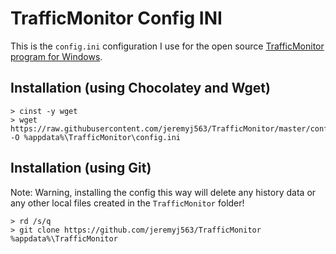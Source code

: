 # TrafficMonitor Config INI
This is the `config.ini` configuration I use for the open source [TrafficMonitor program for Windows](https://github.com/zhongyang219/TrafficMonitor).

## Installation (using Chocolatey and Wget)
```
> cinst -y wget
> wget https://raw.githubusercontent.com/jeremyj563/TrafficMonitor/master/config.ini -O %appdata%\TrafficMonitor\config.ini
```

## Installation (using Git)
Note: Warning, installing the config this way will delete any history data or any other local files created in the `TrafficMonitor` folder!
```
> rd /s/q 
> git clone https://github.com/jeremyj563/TrafficMonitor %appdata%\TrafficMonitor
```